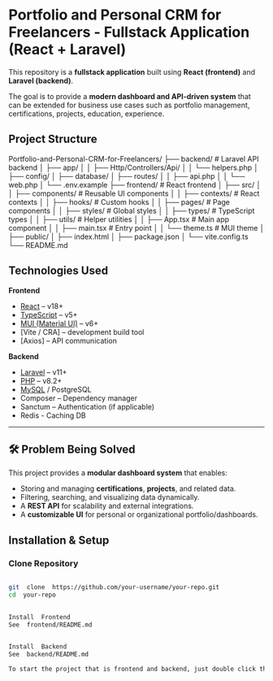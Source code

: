 
# Portfolio and Personal CRM for Freelancers - Fullstack Application (React + Laravel)

  

This repository is a **fullstack application** built using **React (frontend)** and **Laravel (backend)**.

The goal is to provide a **modern dashboard and API-driven system** that can be extended for business use cases such as portfolio management, certifications, projects, education, experience.

  

## Project Structure

  

Portfolio-and-Personal-CRM-for-Freelancers/
├── backend/                     # Laravel API backend
│   ├── app/
│   │   ├── Http/Controllers/Api/
│   │   └── helpers.php
│   ├── config/
│   ├── database/
│   ├── routes/
│   │   ├── api.php
│   │   └── web.php
│   └── .env.example
├── frontend/                    # React frontend
│   ├── src/
│   │   ├── components/         # Reusable UI components
│   │   ├── contexts/          # React contexts
│   │   ├── hooks/             # Custom hooks
│   │   ├── pages/             # Page components
│   │   ├── styles/            # Global styles
│   │   ├── types/             # TypeScript types
│   │   ├── utils/             # Helper utilities
│   │   ├── App.tsx            # Main app component
│   │   ├── main.tsx           # Entry point
│   │   └── theme.ts           # MUI theme
│   ├── public/
│   ├── index.html
│   ├── package.json
│   └── vite.config.ts
└── README.md


## Technologies Used

 

**Frontend**
- [React](https://react.dev/) – v18+
- [TypeScript](https://www.typescriptlang.org/) – v5+
- [MUI (Material UI)](https://mui.com/) – v6+
- [Vite / CRA] – development build tool
- [Axios] – API communication

**Backend**
- [Laravel](https://laravel.com/) – v11+
- [PHP](https://www.php.net/) – v8.2+
- [MySQL](https://www.mysql.com/) / PostgreSQL
- Composer – Dependency manager
- Sanctum – Authentication (if applicable)
- Redis - Caching DB

  

---

  

## 🛠 Problem Being Solved

  

This project provides a **modular dashboard system** that enables:
- Storing and managing **certifications**, **projects**, and related data.
- Filtering, searching, and visualizing data dynamically.
- A **REST API** for scalability and external integrations.
- A **customizable UI** for personal or organizational portfolio/dashboards.
  

## Installation & Setup

  

### Clone Repository

```bash

git  clone  https://github.com/your-username/your-repo.git
cd  your-repo

  
Install  Frontend
See  frontend/README.md

  
Install  Backend
See  backend/README.md

To start the project that is frontend and backend, just double click the **start-projects.bat** (Only for Windows OS). 